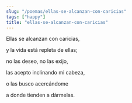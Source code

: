 ```yaml
---
slug: "/poemas/ellas-se-alcanzan-con-caricias"
tags: ["happy"]
title: "ellas-se-alcanzan-con-caricias"
---
```

Ellas se alcanzan con caricias,

y la vida está repleta de ellas;

no las deseo, no las exijo,

las acepto inclinando mi cabeza,

o las busco acercándome

a donde tienden a dármelas.